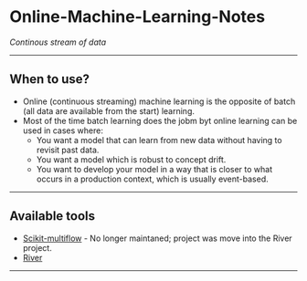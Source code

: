# Online-Machine-Learning-Notes
*Continous stream of data*
***

## When to use?
- Online (continuous streaming) machine learning is the opposite of batch (all data are available from the start) learning.
- Most of the time batch learning does the jobm byt online learning can be used in cases where:
  - You want a model that can learn from new data without having to revisit past data.
  - You want a model which is robust to concept drift.
  - You want to develop your model in a way that is closer to what occurs in a production context, which is usually event-based.
***

## Available tools
- [Scikit-multiflow](https://scikit-multiflow.github.io/) - No longer maintaned; project was move into the River project.
- [River](https://github.com/online-ml/river/)

***
